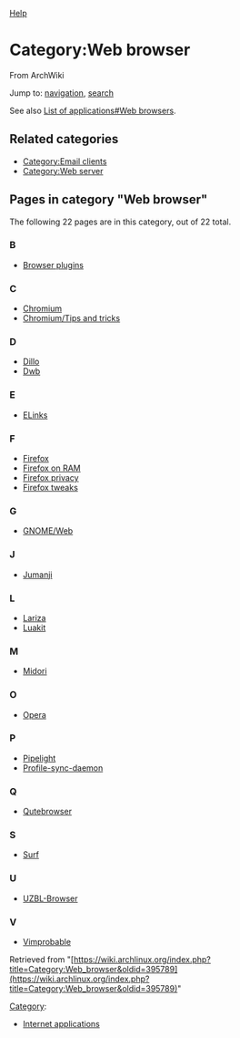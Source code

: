 [Help](//www.mediawiki.org/wiki/Special:MyLanguage/Help:Categories)

# Category:Web browser

From ArchWiki

Jump to: [navigation](#column-one), [search](#searchInput)

See also [List of applications#Web browsers](/index.php/List_of_applications#Web_browsers "List of applications").

## Related categories

*   [Category:Email clients](/index.php/Category:Email_clients "Category:Email clients")
*   [Category:Web server](/index.php/Category:Web_server "Category:Web server")

## Pages in category "Web browser"

The following 22 pages are in this category, out of 22 total.

### B

*   [Browser plugins](/index.php/Browser_plugins "Browser plugins")

### C

*   [Chromium](/index.php/Chromium "Chromium")
*   [Chromium/Tips and tricks](/index.php/Chromium/Tips_and_tricks "Chromium/Tips and tricks")

### D

*   [Dillo](/index.php/Dillo "Dillo")
*   [Dwb](/index.php/Dwb "Dwb")

### E

*   [ELinks](/index.php/ELinks "ELinks")

### F

*   [Firefox](/index.php/Firefox "Firefox")
*   [Firefox on RAM](/index.php/Firefox_on_RAM "Firefox on RAM")
*   [Firefox privacy](/index.php/Firefox_privacy "Firefox privacy")
*   [Firefox tweaks](/index.php/Firefox_tweaks "Firefox tweaks")

### G

*   [GNOME/Web](/index.php/GNOME/Web "GNOME/Web")

### J

*   [Jumanji](/index.php/Jumanji "Jumanji")

### L

*   [Lariza](/index.php/Lariza "Lariza")
*   [Luakit](/index.php/Luakit "Luakit")

### M

*   [Midori](/index.php/Midori "Midori")

### O

*   [Opera](/index.php/Opera "Opera")

### P

*   [Pipelight](/index.php/Pipelight "Pipelight")
*   [Profile-sync-daemon](/index.php/Profile-sync-daemon "Profile-sync-daemon")

### Q

*   [Qutebrowser](/index.php/Qutebrowser "Qutebrowser")

### S

*   [Surf](/index.php/Surf "Surf")

### U

*   [UZBL-Browser](/index.php/UZBL-Browser "UZBL-Browser")

### V

*   [Vimprobable](/index.php/Vimprobable "Vimprobable")

Retrieved from "[https://wiki.archlinux.org/index.php?title=Category:Web_browser&oldid=395789](https://wiki.archlinux.org/index.php?title=Category:Web_browser&oldid=395789)"

[Category](/index.php/Special:Categories "Special:Categories"):

*   [Internet applications](/index.php/Category:Internet_applications "Category:Internet applications")